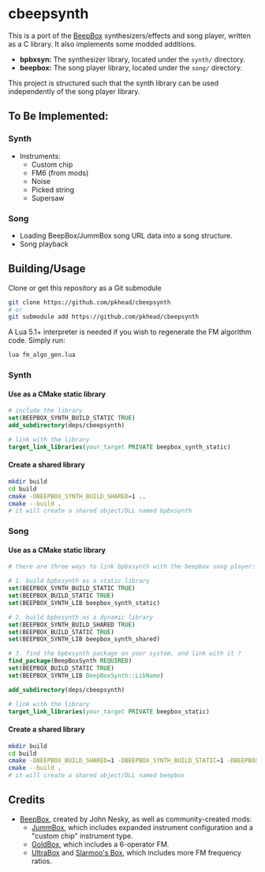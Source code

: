 # cbeepsynth
This is a port of the [BeepBox](https://beepbox.co) synthesizers/effects and song player, written as a C library. It also implements some modded additions.

- **bpbxsyn:** The synthesizer library, located under the `synth/` directory.
- **beepbox:** The song player library, located under the `song/` directory.

This project is structured such that the synth library can be used independently of the song player library.

## To Be Implemented:
### Synth
- Instruments:
    - Custom chip
    - FM6 (from mods)
    - Noise
    - Picked string
    - Supersaw

### Song
- Loading BeepBox/JummBox song URL data into a song structure.
- Song playback

## Building/Usage
Clone or get this repository as a Git submodule
```bash
git clone https://github.com/pkhead/cbeepsynth
# or
git submodule add https://github.com/pkhead/cbeepsynth
```

A Lua 5.1+ interpreter is needed if you wish to regenerate the FM algorithm code. Simply run:
```bash
lua fm_algo_gen.lua
```

### Synth
#### Use as a CMake static library
```cmake
# include the library
set(BEEPBOX_SYNTH_BUILD_STATIC TRUE)
add_subdirectory(deps/cbeepsynth)

# link with the library
target_link_libraries(your_target PRIVATE beepbox_synth_static)
```

#### Create a shared library
```bash
mkdir build
cd build
cmake -DBEEPBOX_SYNTH_BUILD_SHARED=1 ..
cmake --build .
# it will create a shared object/DLL named bpbxsynth
```

### Song
#### Use as a CMake static library
```cmake
# there are three ways to link bpbxsynth with the beepbox song player:

# 1. build bpbxsynth as a static library
set(BEEPBOX_SYNTH_BUILD_STATIC TRUE)
set(BEEPBOX_BUILD_STATIC TRUE)
set(BEEPBOX_SYNTH_LIB beepbox_synth_static)

# 2. build bpbxsynth as a dynamic library
set(BEEPBOX_SYNTH_BUILD_SHARED TRUE)
set(BEEPBOX_BUILD_STATIC TRUE)
set(BEEPBOX_SYNTH_LIB beepbox_synth_shared)

# 3. find the bpbxsynth package on your system, and link with it ?
find_package(BeepBoxSynth REQUIRED)
set(BEEPBOX_BUILD_STATIC TRUE)
set(BEEPBOX_SYNTH_LIB BeepBoxSynth::LibName)

add_subdirectory(deps/cbeepsynth)

# link with the library
target_link_libraries(your_target PRIVATE beepbox_static)
```

#### Create a shared library
```bash
mkdir build
cd build
cmake -DBEEPBOX_BUILD_SHARED=1 -DBEEPBOX_SYNTH_BUILD_STATIC=1 -DBEEPBOX_SYNTH_LIB=beepbox_synth_static ..
cmake --build .
# it will create a shared object/DLL named beepbox
```

## Credits
- [BeepBox](https://beepbox.co/), created by John Nesky, as well as community-created mods:
    - [JummBox](https://jummb.us/), which includes expanded instrument configuration and a "custom chip" instrument type.
    - [GoldBox](https://aurysystem.github.io/), which includes a 6-operator FM.
    - [UltraBox](https://ultraabox.github.io/) and [Slarmoo's Box](https://slarmoo.github.io/slarmoosbox), which includes more FM frequency ratios.
